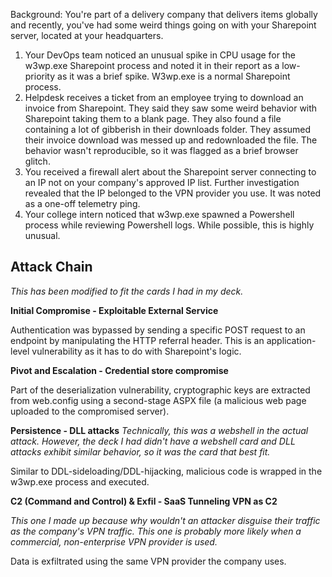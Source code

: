 Background: You're part of a delivery company that delivers items globally and recently, you've had some weird things going on with your Sharepoint server, located at your headquarters. 

1. Your DevOps team noticed an unusual spike in CPU usage for the w3wp.exe Sharepoint process and noted it in their report as a low-priority as it was a brief spike. W3wp.exe is a normal Sharepoint process.
2. Helpdesk receives a ticket from an employee trying to download an invoice from Sharepoint. They said they saw some weird behavior with Sharepoint taking them to a blank page. They also found a file containing a lot of gibberish in their downloads folder. They assumed their invoice download was messed up and redownloaded the file. The behavior wasn't reproducible, so it was flagged as a brief browser glitch. 
3. You received a firewall alert about the Sharepoint server connecting to an IP not on your company's approved IP list. Further investigation revealed that the IP belonged to the VPN provider you use. It was noted as a one-off telemetry ping. 
4. Your college intern noticed that w3wp.exe spawned a Powershell process while reviewing Powershell logs. While possible, this is highly unusual.

## Attack Chain 

_This has been modified to fit the cards I had in my deck._

**Initial Compromise - Exploitable External Service**

Authentication was bypassed by sending a specific POST request to an endpoint by manipulating the HTTP referral header. This is an application-level vulnerability as it has to do with Sharepoint's logic. 

 **Pivot and Escalation - Credential store compromise** 
 
Part of the deserialization vulnerability, cryptographic keys are extracted from web.config using a second-stage ASPX file (a malicious web page uploaded to the compromised server). 

 **Persistence - DLL attacks** 
 _Technically, this was a webshell in the actual attack. However, the deck I had didn't have a webshell card and DLL attacks exhibit similar behavior, so it was the card that best fit._
 
Similar to DDL-sideloading/DDL-hijacking, malicious code is wrapped in the w3wp.exe process and executed. 

 **C2 (Command and Control) & Exfil - SaaS Tunneling VPN as C2**

_This one I made up because why wouldn't an attacker disguise their traffic as the company's VPN traffic. This one is probably more likely when a commercial, non-enterprise VPN provider is used._

Data is exfiltrated using the same VPN provider the company uses. 
